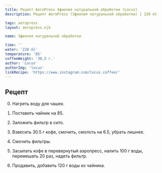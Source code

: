 ```yaml
---
title: Рецепт AeroPress Эфиопия натуральной обработки (Locus)
description: Рецепт AeroPress (Эфиопия натуральной обработки) | 220 ml | 30.5 г

tags: aeropress
layout: aeropress.njk

name: Эфиопия натуральной обработки

time: ''
water: '220 ml'
temperature: '85'
coffeeWeight: '30,5 г.'
author: 'Locus'
authorImg: 'locus'
linkRecipe: 'https://www.instagram.com/locus.coffee/'
---
```


## Рецепт

0. Нагреть воду для чашек.

1. Поставить чайник на 85.

2. Заложить фильтр в сито.

3. Взвесить 30.5 г кофе, смочить, смолоть на 6.5, убрать лишнее.

4. Смочить фильтры.

5. Засыпать кофе в перевернутый аэропресс, налить 100 г воды, перемешать 20 раз, надеть фильтр.

6. Продавить, добавить 120 г воды из чайника.

<br>


